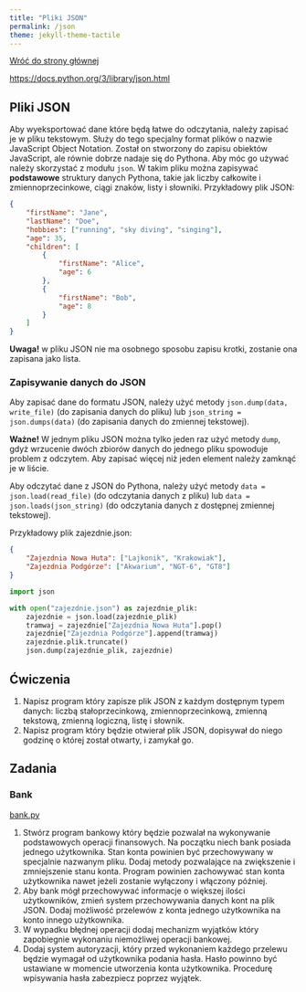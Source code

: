 ```yaml
---
title: "Pliki JSON"
permalink: /json
theme: jekyll-theme-tactile
---
```


[Wróć do strony głównej](index.md)

<https://docs.python.org/3/library/json.html>

## Pliki JSON
Aby wyeksportować dane które będą łatwe do odczytania, należy zapisać je w pliku tekstowym. Służy do tego specjalny format plików o nazwie JavaScript Object Notation. Został on stworzony do zapisu obiektów JavaScript, ale równie dobrze nadaje się do Pythona. Aby móc go używać należy skorzystać z modułu `json`. W takim pliku można zapisywać **podstawowe** struktury danych Pythona, takie jak liczby całkowite i zmiennoprzecinkowe, ciągi znaków, listy i słowniki. Przykładowy plik JSON:

```json
{
    "firstName": "Jane",
    "lastName": "Doe",
    "hobbies": ["running", "sky diving", "singing"],
    "age": 35,
    "children": [
        {
            "firstName": "Alice",
            "age": 6
        },
        {
            "firstName": "Bob",
            "age": 8
        }
    ]
}
```

**Uwaga!** w pliku JSON nie ma osobnego sposobu zapisu krotki, zostanie ona zapisana jako lista.

### Zapisywanie danych do JSON
Aby zapisać dane do formatu JSON, należy użyć metody `json.dump(data, write_file)` (do zapisania danych do pliku) lub `json_string = json.dumps(data)` (do zapisania danych do zmiennej tekstowej).

**Ważne!** W jednym pliku JSON można tylko jeden raz użyć metody `dump`, gdyż wrzucenie dwóch zbiorów danych do jednego pliku spowoduje problem z odczytem. Aby zapisać więcej niż jeden element należy zamknąć je w liście.

Aby odczytać dane z JSON do Pythona, należy użyć metody `data = json.load(read_file)` (do odczytania danych z pliku) lub `data = json.loads(json_string)` (do odczytania danych z dostępnej zmiennej tekstowej).

Przykładowy plik zajezdnie.json:

```json
{
    "Zajezdnia Nowa Huta": ["Lajkonik", "Krakowiak"],
    "Zajezdnia Podgórze": ["Akwarium", "NGT-6", "GT8"]
}
```

```python
import json

with open("zajezdnie.json") as zajezdnie_plik:
    zajezdnie = json.load(zajezdnie_plik)
    tramwaj = zajezdnie["Zajezdnia Nowa Huta"].pop()
    zajezdnie["Zajezdnia Podgórze"].append(tramwaj)
    zajezdnie.plik.truncate()
    json.dump(zajezdnie_plik, zajezdnie)
```

## Ćwiczenia
1. Napisz program który zapisze plik JSON z każdym dostępnym typem danych: liczbą stałoprzecinkową, zmiennoprzecinkową, zmienną tekstową, zmienną logiczną, listę i słownik.
2. Napisz program który będzie otwierał plik JSON, dopisywał do niego godzinę o której został otwarty, i zamykał go.

## Zadania
### Bank
[bank.py](https://github.com/APE-Krakow/tasks/blob/main/bank/bank.py)
1. Stwórz program bankowy który będzie pozwalał na wykonywanie podstawowych operacji finansowych. Na początku niech bank posiada jednego użytkownika. Stan konta powinien być przechowywany w specjalnie nazwanym pliku. Dodaj metody pozwalające na zwiększenie i zmniejszenie stanu konta. Program powinien zachowywać stan konta użytkownika nawet jeżeli zostanie wyłączony i włączony później.
2. Aby bank mógł przechowywać informacje o większej ilości użytkowników, zmień system przechowywania danych kont na plik JSON. Dodaj możliwość przelewów z konta jednego użytkownika na konto innego użytkownika.
3. W wypadku błędnej operacji dodaj mechanizm wyjątków który zapobiegnie wykonaniu niemożliwej operacji bankowej.
4. Dodaj system autoryzacji, który przed wykonaniem każdego przelewu będzie wymagał od użytkownika podania hasła. Hasło powinno być ustawiane w momencie utworzenia konta użytkownika. Procedurę wpisywania hasła zabezpiecz poprzez wyjątek.

